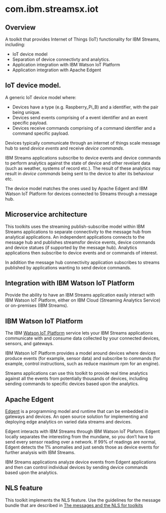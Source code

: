 # com.ibm.streamsx.iot

## Overview

A toolkit that provides Internet of Things (IoT) functionality for IBM Streams,
including:

 * IoT device model
 * Separation of device connectivty and analytics.
 * Application integration with IBM Watson IoT Platform
 * Application integration with Apache Edgent

## IoT device model.

A generic IoT device model where:
 * Devices have a type (e.g. Raspberry_Pi_B) and a identifier, with the pair being unique.
 * Devices send events comprising of a event identifier and an event specific payload.
 * Devices receive commands comprising of a command identifier and a command specific payload.

Devices typically communicate through an internet of things scale message hub to send *device events* and receive *device commands*.

IBM Streams applications subscribe to device events and device commands to perform analytics against the state of device and other revelant data (such as weather, systems of record etc.). The result of these analytics may result in *device commands* being sent to the device to alter its behaviour etc.

The device model matches the ones used by Apache Edgent and IBM Watson IoT Platform for devices connected to Streams through a message hub.

## Microservice architecture

This toolkits uses the streaming publish-subscribe model within IBM Streams applications to separate connectivity to the message hub from analytical applications. An independent applications connects to the message hub and publishes streamsfor device events, device commands and device statues (if supported by the message hub). Analytics applications then subscribe to device events and or commands of interest.

In addition the message hub connectivity application subscribes to streams published by applications wanting to send device commands.

## Integration with IBM Watson IoT Platform

Provide the ability to have an IBM Streams application easily interact with IBM Watson IoT Platform, either on IBM Cloud (Streaming Analytics Service) or on-premises (IBM Streams).

## IBM Watson IoT Platform
The IBM [Watson IoT Platform](https://internetofthings.ibmcloud.com/) service lets
your IBM Streams applications communicate with and consume data collected by your
connected devices, sensors, and gateways.

IBM Watson IoT Platform provides a model around devices where devices produce events (for example, sensor data)
and subscribe to commands (for example, control instructions, such as reduce maximum rpm for an engine).

Streams applications can use this toolkit to 
provide real time analytics against all the events from potentially
thousands of devices, including sending commands to specific devices based upon the analytics.

## Apache Edgent

[Edgent](http://edgent.apache.org/) is a programming model and runtime that can be embedded in gateways and devices. An open source solution for implementing and deploying edge analytics on varied data streams and devices.

Edgent interacts with IBM Streams through IBM Watson IoT Plaform.  Edgent locally separates the interesting from the mundane, so you don’t have to send every sensor reading over a network. If 99% of readings are normal, Edgent detects the 1% anomalies and just sends those as device events for further analysis with IBM Streams.

IBM Streams applications analyze device events from Edgent applications and then can control individual devices by sending device commands based upon the analytics.

## NLS feature

This toolkit implements the NLS feature. Use the guidelines for the message bundle that are described in [The messages and the NLS for toolkits](https://github.com/IBMStreams/administration/wiki/Messages-and-National-Language-Support-for-toolkits)
